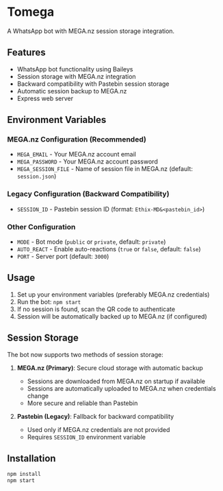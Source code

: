 # Tomega

A WhatsApp bot with MEGA.nz session storage integration.

## Features

- WhatsApp bot functionality using Baileys
- Session storage with MEGA.nz integration
- Backward compatibility with Pastebin session storage
- Automatic session backup to MEGA.nz
- Express web server

## Environment Variables

### MEGA.nz Configuration (Recommended)
- `MEGA_EMAIL` - Your MEGA.nz account email
- `MEGA_PASSWORD` - Your MEGA.nz account password  
- `MEGA_SESSION_FILE` - Name of session file in MEGA.nz (default: `session.json`)

### Legacy Configuration (Backward Compatibility)
- `SESSION_ID` - Pastebin session ID (format: `Ethix-MD&<pastebin_id>`)

### Other Configuration
- `MODE` - Bot mode (`public` or `private`, default: `private`)
- `AUTO_REACT` - Enable auto-reactions (`true` or `false`, default: `false`)
- `PORT` - Server port (default: `3000`)

## Usage

1. Set up your environment variables (preferably MEGA.nz credentials)
2. Run the bot: `npm start`
3. If no session is found, scan the QR code to authenticate
4. Session will be automatically backed up to MEGA.nz (if configured)

## Session Storage

The bot now supports two methods of session storage:

1. **MEGA.nz (Primary)**: Secure cloud storage with automatic backup
   - Sessions are downloaded from MEGA.nz on startup if available
   - Sessions are automatically uploaded to MEGA.nz when credentials change
   - More secure and reliable than Pastebin

2. **Pastebin (Legacy)**: Fallback for backward compatibility
   - Used only if MEGA.nz credentials are not provided
   - Requires `SESSION_ID` environment variable

## Installation

```bash
npm install
npm start
```